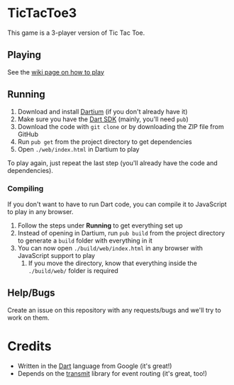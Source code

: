 # TicTacToe3

This game is a 3-player version of Tic Tac Toe.

## Playing

See the [wiki page on how to play](https://github.com/Klikini/TicTacToe3/wiki/Playing)

## Running

1. Download and install [Dartium](https://www.dartlang.org/tools/dartium/) (if you don't already have it)
1. Make sure you have the [Dart SDK](https://www.dartlang.org/tools/sdk/) (mainly, you'll need `pub`)
1. Download the code with `git clone` or by downloading the ZIP file from GitHub
1. Run `pub get` from the project directory to get dependencies
1. Open `./web/index.html` in Dartium to play

To play again, just repeat the last step (you'll already have the code and dependencies).
 
### Compiling

If you don't want to have to run Dart code, you can compile it to JavaScript to play in any browser.

1. Follow the steps under **Running** to get everything set up
1. Instead of opening in Dartium, run `pub build` from the project directory to generate a `build` folder with everything in it
1. You can now open `./build/web/index.html` in any browser with JavaScript support to play
    1. If you move the directory, know that everything inside the `./build/web/` folder is required
    
## Help/Bugs

Create an issue on this repository with any requests/bugs and we'll try to work on them.

# Credits

* Written in the [Dart](http://dartlang.org) language from Google (it's great!)
* Depends on the [transmit](https://github.com/ppvk/transmit) library for event routing (it's great, too!)